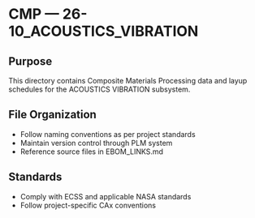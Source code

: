 # CMP — 26-10_ACOUSTICS_VIBRATION

## Purpose

This directory contains Composite Materials Processing data and layup schedules for the ACOUSTICS VIBRATION subsystem.

## File Organization

- Follow naming conventions as per project standards
- Maintain version control through PLM system
- Reference source files in EBOM_LINKS.md

## Standards

- Comply with ECSS and applicable NASA standards
- Follow project-specific CAx conventions
